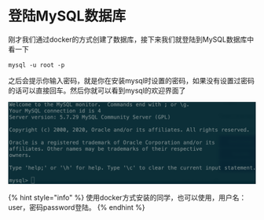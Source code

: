 # 登陆MySQL数据库

刚才我们通过docker的方式创建了数据库，接下来我们就登陆到MySQL数据库中看一下

```text
mysql -u root -p
```

之后会提示你输入密码，就是你在安装mysql时设置的密码，如果没有设置过密码的话可以直接回车。然后你就可以看到mysql的欢迎界面了

![](.gitbook/assets/qq20200411-144554-2x.png)

{% hint style="info" %}
使用docker方式安装的同学，也可以使用，用户名：user，密码password登陆。
{% endhint %}



